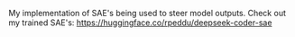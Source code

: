 My implementation of SAE's being used to steer model outputs. Check out my trained SAE's: https://huggingface.co/rpeddu/deepseek-coder-sae
